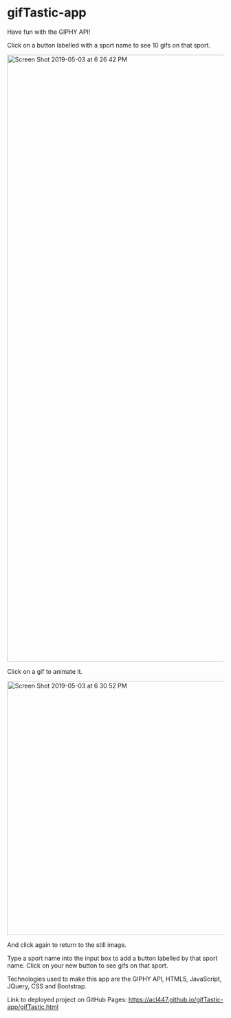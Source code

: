 # gifTastic-app

Have fun with the GIPHY API! 

Click on a button labelled with a sport name to see 10 gifs on that sport. 


<img width="1408" alt="Screen Shot 2019-05-03 at 6 26 42 PM" src="https://user-images.githubusercontent.com/44036798/57172148-205bf280-6dd1-11e9-9436-5e330b8e8bf1.png">









Click on a gif to animate it. 

<img width="589" alt="Screen Shot 2019-05-03 at 6 30 52 PM" src="https://user-images.githubusercontent.com/44036798/57172221-b7c14580-6dd1-11e9-946f-2b7015d872da.png">





And click again to return to the still image. 






Type a sport name into the input box to add a button labelled by that sport name. Click on your new button to see gifs on that sport.

Technologies used to make this app are the GIPHY API, HTML5, JavaScript, JQuery, CSS and Bootstrap.


Link to deployed project on GitHub Pages: https://acl447.github.io/gifTastic-app/gifTastic.html




